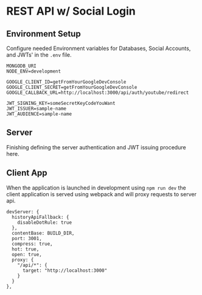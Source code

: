 # REST API w/ Social Login

## Environment Setup

Configure needed Environment variables for Databases, Social Accounts, and JWTs' in the `.env` file.

```
MONGODB_URI
NODE_ENV=development

GOOGLE_CLIENT_ID=getFromYourGoogleDevConsole
GOOGLE_CLIENT_SECRET=getFromYourGoogleDevConsole
GOOGLE_CALLBACK_URL=http://localhost:3000/api/auth/youtube/redirect

JWT_SIGNING_KEY=someSecretKeyCodeYouWant
JWT_ISSUER=sample-name
JWT_AUDIENCE=sample-name
```

## Server

Finishing defining the server authentication and JWT issuing procedure here.

## Client App

When the application is launched in development using `npm run dev` the client application is served using webpack and will proxy requests to server api.

```
devServer: {
  historyApiFallback: {
    disableDotRule: true
  },
  contentBase: BUILD_DIR,
  port: 3001,
  compress: true,
  hot: true,
  open: true,
  proxy: {
    "/api/*": {
      target: "http://localhost:3000"
    }
  }
},
```
